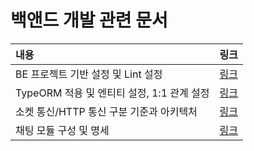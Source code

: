 # 백앤드 개발 관련 문서

 
내용 |링크
:-|:-
BE 프로젝트 기반 설정 및 Lint 설정 | [링크](./init.md)
TypeORM 적용 및 엔티티 설정, 1:1 관계 설정 | [링크](./TypeORM.md)
소켓 통신/HTTP 통신 구분 기준과 아키텍처 | [링크](./socket-http.md)
채팅 모듈 구성 및 명세 | [링크](./chatrooms.md)
